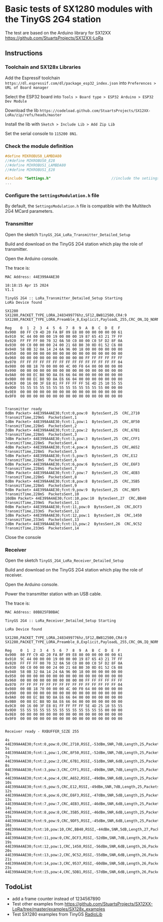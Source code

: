 # Basic tests of SX1280 modules with the TinyGS 2G4 station

The test are based on the Arduino library for SX12XX https://github.com/StuartsProjects/SX12XX-LoRa

## Instructions

### Toolchain and SX128x Libraries

Add the Espressif toolchain `https://dl.espressif.com/dl/package_esp32_index.json` into `Preferences > URL of Board manager` 

Select the ESP32 board into `Tools > Board type > ESP32 Arduino > ESP32 Dev Module`

Download the lib `https://codeload.github.com/StuartsProjects/SX12XX-LoRa/zip/refs/heads/master`

Install the lib with `Sketch > Include Lib > Add Zip Lib`

Set the serial console to `115200 8N1`.


### Check the module definition

```c
#define MIKROBUS0_LAMBDA80
//#define MIKROBUS0_E28
//#define MIKROBUS1_LAMBDA80
//#define MIKROBUS1_E28

#include "Settings.h"                            //include the setiings file, frequencies, LoRa settings etc   
...
```

### Configure the `SettingsModulation.h` file

By default, the `SettingsModulation.h` file is compatible with the Multitech 2G4 MCard parameters.

### Transmitter

Open the sketch `TinyGS_2G4_LoRa_Transmitter_Detailed_Setup`

Build and download on the TinyGS 2G4 station which play the role of transmitter.

Open the Arduino console.

The trace is:
```
MAC Address: 44E399A4AE30

18:18:15 Apr 15 2024
V1.1

TinyGS 2G4 :: LoRa_Transmitter_Detailed_Setup Starting
LoRa Device found

SX1280
SX1280,PACKET_TYPE_LORA,2483499776hz,SF12,BW812500,CR4:9
SX1280,PACKET_TYPE_LORA,Preamble_8,Explicit,PayloadL_255,CRC_ON,IQ_NORMAL,LNAgain_LowPowerRX

Reg    0  1  2  3  4  5  6  7  8  9  A  B  C  D  E  F
0x900  80 FF C9 4D 20 FA BF 09 E8 80 00 00 00 00 00 61 
0x910  9C 44 00 00 00 19 00 00 00 19 87 65 43 21 7F FF 
0x920  FF FF FF 00 70 32 0A 50 C0 80 00 C0 5F D2 8F 0A 
0x930  00 C0 00 00 00 24 00 21 68 B0 30 0D 01 52 C6 08 
0x940  58 0B 32 0A 14 24 6A 96 00 18 00 00 00 00 00 00 
0x950  00 00 00 00 00 00 00 00 00 00 00 00 00 00 00 00 
0x960  00 00 00 00 00 00 00 00 00 00 FF FF FF FF FF FF 
0x970  FF FF FF FF FF FF FF FF FF FF FF FF FF FF FF 04 
0x980  00 0B 18 70 00 00 00 4C 00 F0 64 00 00 00 00 00 
0x990  00 00 00 00 00 00 00 00 00 00 00 00 00 00 00 00 
0x9A0  00 08 EC B8 9D 8A E6 66 04 00 00 00 00 00 00 00 
0x9B0  00 08 EC B8 9D 8A E6 66 04 00 00 00 00 00 00 00 
0x9C0  00 16 00 3F E8 01 FF FF FF FF 5E 4D 25 10 55 55 
0x9D0  55 55 55 55 55 55 55 55 55 55 55 55 55 00 00 00 
0x9E0  00 00 00 00 00 00 00 00 00 00 00 00 00 00 00 00 
0x9F0  00 00 00 00 00 00 00 00 00 00 00 00 00 00 00 00 


Transmitter ready
0dBm Packet> 44E399A4AE30;fcnt:0,pow:0  BytesSent,25  CRC,2710  TransmitTime,229mS  PacketsSent,1
1dBm Packet> 44E399A4AE30;fcnt:1,pow:1  BytesSent,25  CRC,8F50  TransmitTime,228mS  PacketsSent,2
2dBm Packet> 44E399A4AE30;fcnt:2,pow:2  BytesSent,25  CRC,67B1  TransmitTime,228mS  PacketsSent,3
3dBm Packet> 44E399A4AE30;fcnt:3,pow:3  BytesSent,25  CRC,CFF1  TransmitTime,228mS  PacketsSent,4
4dBm Packet> 44E399A4AE30;fcnt:4,pow:4  BytesSent,25  CRC,A652  TransmitTime,228mS  PacketsSent,5
5dBm Packet> 44E399A4AE30;fcnt:5,pow:5  BytesSent,25  CRC,E12  TransmitTime,228mS  PacketsSent,6
6dBm Packet> 44E399A4AE30;fcnt:6,pow:6  BytesSent,25  CRC,E6F3  TransmitTime,228mS  PacketsSent,7
7dBm Packet> 44E399A4AE30;fcnt:7,pow:7  BytesSent,25  CRC,4EB3  TransmitTime,228mS  PacketsSent,8
8dBm Packet> 44E399A4AE30;fcnt:8,pow:8  BytesSent,25  CRC,35B5  TransmitTime,228mS  PacketsSent,9
9dBm Packet> 44E399A4AE30;fcnt:9,pow:9  BytesSent,25  CRC,9DF5  TransmitTime,228mS  PacketsSent,10
10dBm Packet> 44E399A4AE30;fcnt:10,pow:10  BytesSent,27  CRC,BB40  TransmitTime,239mS  PacketsSent,11
0dBm Packet> 44E399A4AE30;fcnt:11,pow:0  BytesSent,26  CRC,DCF3  TransmitTime,233mS  PacketsSent,12
1dBm Packet> 44E399A4AE30;fcnt:12,pow:1  BytesSent,26  CRC,1450  TransmitTime,233mS  PacketsSent,13
2dBm Packet> 44E399A4AE30;fcnt:13,pow:2  BytesSent,26  CRC,9C52  TransmitTime,233mS  PacketsSent,14
```

Close the console

### Receiver

Open the sketch `TinyGS_2G4_LoRa_Receiver_Detailed_Setup`

Build and download on the TinyGS 2G4 station which play the role of receiver.

Open the Arduino console.

Power the transmitter station with an USB cable.

The trace is:
```
MAC Address: 80B825FB0BAC

TinyGS 2G4 :: LoRa_Receiver_Detailed_Setup Starting

LoRa Device found

SX1280,PACKET_TYPE_LORA,2483499776hz,SF12,BW812500,CR4:9
SX1280,PACKET_TYPE_LORA,Preamble_8,Explicit,PayloadL_255,CRC_ON,IQ_NORMAL,LNAgain_LowPowerRX

Reg    0  1  2  3  4  5  6  7  8  9  A  B  C  D  E  F
0x900  80 FF C9 4D 20 FA BF 09 E8 80 00 00 00 00 00 61 
0x910  9C 44 00 00 00 19 00 00 00 19 87 65 43 21 7F FF 
0x920  FF FF FF 00 70 32 0A 50 C0 80 00 C0 5F D2 8F 0A 
0x930  00 C0 00 00 00 24 00 21 68 B0 30 0D 01 52 C6 08 
0x940  58 0B 32 0A 14 24 6A 96 00 18 00 00 00 00 00 00 
0x950  00 00 00 00 00 00 00 00 00 00 00 00 00 00 00 00 
0x960  00 00 00 00 00 00 00 00 00 00 FF FF FF FF FF FF 
0x970  FF FF FF FF FF FF FF FF FF FF FF FF FF FF FF 04 
0x980  00 0B 18 70 00 00 00 4C 00 F0 64 00 00 00 00 00 
0x990  00 00 00 00 00 00 00 00 00 00 00 00 00 00 00 00 
0x9A0  00 08 EC B8 9D 8A E6 66 04 00 00 00 00 00 00 00 
0x9B0  00 08 EC B8 9D 8A E6 66 04 00 00 00 00 00 00 00 
0x9C0  00 16 00 3F E8 01 FF FF FF FF 5E 4D 25 10 55 55 
0x9D0  55 55 55 55 55 55 55 55 55 55 55 55 55 00 00 00 
0x9E0  00 00 00 00 00 00 00 00 00 00 00 00 00 00 00 00 
0x9F0  00 00 00 00 00 00 00 00 00 00 00 00 00 00 00 00 


Receiver ready - RXBUFFER_SIZE 255

4s  44E399A4AE30;fcnt:0,pow:0,CRC,2710,RSSI,-53dBm,SNR,7dB,Length,25,Packets,1,Errors,0,IRQreg,8012
5s  44E399A4AE30;fcnt:1,pow:1,CRC,8F50,RSSI,-52dBm,SNR,7dB,Length,25,Packets,2,Errors,0,IRQreg,8012
7s  44E399A4AE30;fcnt:2,pow:2,CRC,67B1,RSSI,-51dBm,SNR,6dB,Length,25,Packets,3,Errors,0,IRQreg,8012
8s  44E399A4AE30;fcnt:3,pow:3,CRC,CFF1,RSSI,-49dBm,SNR,7dB,Length,25,Packets,4,Errors,0,IRQreg,8012
9s  44E399A4AE30;fcnt:4,pow:4,CRC,A652,RSSI,-49dBm,SNR,6dB,Length,25,Packets,5,Errors,0,IRQreg,8012
10s  44E399A4AE30;fcnt:5,pow:5,CRC,E12,RSSI,-49dBm,SNR,7dB,Length,25,Packets,6,Errors,0,IRQreg,8012
12s  44E399A4AE30;fcnt:6,pow:6,CRC,E6F3,RSSI,-47dBm,SNR,5dB,Length,25,Packets,7,Errors,0,IRQreg,8012
13s  44E399A4AE30;fcnt:7,pow:7,CRC,4EB3,RSSI,-46dBm,SNR,6dB,Length,25,Packets,8,Errors,0,IRQreg,8012
14s  44E399A4AE30;fcnt:8,pow:8,CRC,35B5,RSSI,-46dBm,SNR,6dB,Length,25,Packets,9,Errors,0,IRQreg,8012
15s  44E399A4AE30;fcnt:9,pow:9,CRC,9DF5,RSSI,-45dBm,SNR,6dB,Length,25,Packets,10,Errors,0,IRQreg,8012
16s  44E399A4AE30;fcnt:10,pow:10,CRC,BB40,RSSI,-44dBm,SNR,5dB,Length,27,Packets,11,Errors,0,IRQreg,8012
18s  44E399A4AE30;fcnt:11,pow:0,CRC,DCF3,RSSI,-52dBm,SNR,7dB,Length,26,Packets,12,Errors,0,IRQreg,8012
19s  44E399A4AE30;fcnt:12,pow:1,CRC,1450,RSSI,-56dBm,SNR,6dB,Length,26,Packets,13,Errors,0,IRQreg,8012
20s  44E399A4AE30;fcnt:13,pow:2,CRC,9C52,RSSI,-55dBm,SNR,6dB,Length,26,Packets,14,Errors,0,IRQreg,8012
21s  44E399A4AE30;fcnt:14,pow:3,CRC,9537,RSSI,-60dBm,SNR,5dB,Length,26,Packets,15,Errors,0,IRQreg,8012
23s  44E399A4AE30;fcnt:15,pow:4,CRC,5DB1,RSSI,-57dBm,SNR,6dB,Length,26,Packets,16,Errors,0,IRQreg,8012
```




## TodoList
* add a frame counter instead of 1234567890
* Test other examples from https://github.com/StuartsProjects/SX12XX-LoRa/tree/master/examples/SX128x_examples
* Test SX1280 examples from TinyGS [RadioLib](https://github.com/jgromes/RadioLib/tree/master/examples/SX128x)
